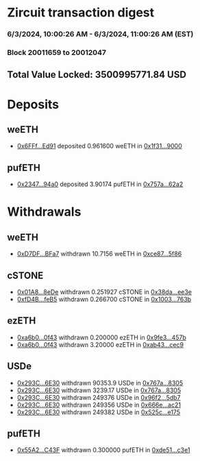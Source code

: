 # Zircuit transaction digest
### 6/3/2024, 10:00:26 AM - 6/3/2024, 11:00:26 AM (EST)
### Block 20011659 to 20012047

## Total Value Locked: 3500995771.84 USD

# Deposits
## weETH
- [0x6FFf...Ed91](https://etherscan.io/address/0x6FFfA8749E9dd7E6f8c0f4fEa0d9DC67ff90Ed91) deposited 0.961600 weETH in [0x1f31...9000](https://etherscan.io/tx/0x6FFfA8749E9dd7E6f8c0f4fEa0d9DC67ff90Ed91)
## pufETH
- [0x2347...94a0](https://etherscan.io/address/0x2347d1aa13D7fB509C60CC86A907350dc95594a0) deposited 3.90174 pufETH in [0x757a...62a2](https://etherscan.io/tx/0x2347d1aa13D7fB509C60CC86A907350dc95594a0)
# Withdrawals
## weETH
- [0xD7DF...BFa7](https://etherscan.io/address/0xD7DF7E085214743530afF339aFC420c7c720BFa7) withdrawn 10.7156 weETH in [0xce87...5f86](https://etherscan.io/tx/0xD7DF7E085214743530afF339aFC420c7c720BFa7)
## cSTONE
- [0x01A8...8eDe](https://etherscan.io/address/0x01A825A4505cd8b862b26e345b718C39eDD98eDe) withdrawn 0.251927 cSTONE in [0x38da...ee3e](https://etherscan.io/tx/0x01A825A4505cd8b862b26e345b718C39eDD98eDe)
- [0xfD4B...feB5](https://etherscan.io/address/0xfD4B2fe5455B433A10C0E9fd19c63CF6A677feB5) withdrawn 0.266700 cSTONE in [0x1003...763b](https://etherscan.io/tx/0xfD4B2fe5455B433A10C0E9fd19c63CF6A677feB5)
## ezETH
- [0xa6b0...0f43](https://etherscan.io/address/0xa6b0fd6C6809B71376Bdf450c529501e41D30f43) withdrawn 0.200000 ezETH in [0x9fe3...457b](https://etherscan.io/tx/0xa6b0fd6C6809B71376Bdf450c529501e41D30f43)
- [0xa6b0...0f43](https://etherscan.io/address/0xa6b0fd6C6809B71376Bdf450c529501e41D30f43) withdrawn 3.20000 ezETH in [0xab43...cec9](https://etherscan.io/tx/0xa6b0fd6C6809B71376Bdf450c529501e41D30f43)
## USDe
- [0x293C...6E30](https://etherscan.io/address/0x293C6937D8D82e05B01335F7B33FBA0c8e256E30) withdrawn 90353.9 USDe in [0x767a...8305](https://etherscan.io/tx/0x293C6937D8D82e05B01335F7B33FBA0c8e256E30)
- [0x293C...6E30](https://etherscan.io/address/0x293C6937D8D82e05B01335F7B33FBA0c8e256E30) withdrawn 3239.17 USDe in [0x767a...8305](https://etherscan.io/tx/0x293C6937D8D82e05B01335F7B33FBA0c8e256E30)
- [0x293C...6E30](https://etherscan.io/address/0x293C6937D8D82e05B01335F7B33FBA0c8e256E30) withdrawn 249376 USDe in [0x96f2...5db7](https://etherscan.io/tx/0x293C6937D8D82e05B01335F7B33FBA0c8e256E30)
- [0x293C...6E30](https://etherscan.io/address/0x293C6937D8D82e05B01335F7B33FBA0c8e256E30) withdrawn 249356 USDe in [0x666e...ac21](https://etherscan.io/tx/0x293C6937D8D82e05B01335F7B33FBA0c8e256E30)
- [0x293C...6E30](https://etherscan.io/address/0x293C6937D8D82e05B01335F7B33FBA0c8e256E30) withdrawn 249382 USDe in [0x525c...e175](https://etherscan.io/tx/0x293C6937D8D82e05B01335F7B33FBA0c8e256E30)
## pufETH
- [0x55A2...C43F](https://etherscan.io/address/0x55A26DC1a408A2E412ba75FCfA12d1f38EBAC43F) withdrawn 0.300000 pufETH in [0xde51...c3e1](https://etherscan.io/tx/0x55A26DC1a408A2E412ba75FCfA12d1f38EBAC43F)
